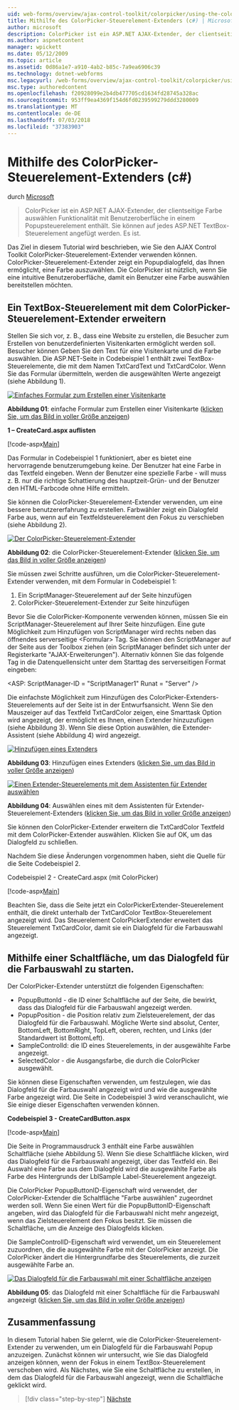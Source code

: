```yaml
---
uid: web-forms/overview/ajax-control-toolkit/colorpicker/using-the-colorpicker-control-extender-cs
title: Mithilfe des ColorPicker-Steuerelement-Extenders (c#) | Microsoft-Dokumentation
author: microsoft
description: ColorPicker ist ein ASP.NET AJAX-Extender, der clientseitige Farbe auswählen Funktionalität mit Benutzeroberfläche in einem Popupsteuerelement enthält. Sie können jeder ASP.NET angefügt werden...
ms.author: aspnetcontent
manager: wpickett
ms.date: 05/12/2009
ms.topic: article
ms.assetid: 0d86a1e7-a910-4ab2-b85c-7a9ea6906c39
ms.technology: dotnet-webforms
msc.legacyurl: /web-forms/overview/ajax-control-toolkit/colorpicker/using-the-colorpicker-control-extender-cs
msc.type: authoredcontent
ms.openlocfilehash: f20928099e2b4db477705cd1634fd28745a328ac
ms.sourcegitcommit: 953ff9ea4369f154d6fd0239599279ddd3280009
ms.translationtype: MT
ms.contentlocale: de-DE
ms.lasthandoff: 07/03/2018
ms.locfileid: "37383903"
---
```

<a name="using-the-colorpicker-control-extender-c"></a>Mithilfe des ColorPicker-Steuerelement-Extenders (c#)
====================
durch [Microsoft](https://github.com/microsoft)

> ColorPicker ist ein ASP.NET AJAX-Extender, der clientseitige Farbe auswählen Funktionalität mit Benutzeroberfläche in einem Popupsteuerelement enthält. Sie können auf jedes ASP.NET TextBox-Steuerelement angefügt werden. Es ist.


Das Ziel in diesem Tutorial wird beschrieben, wie Sie den AJAX Control Toolkit ColorPicker-Steuerelement-Extender verwenden können. ColorPicker-Steuerelement-Extender zeigt ein Popupdialogfeld, das Ihnen ermöglicht, eine Farbe auszuwählen. Die ColorPicker ist nützlich, wenn Sie eine intuitive Benutzeroberfläche, damit ein Benutzer eine Farbe auswählen bereitstellen möchten.

## <a name="extending-a-textbox-control-with-the-colorpicker-control-extender"></a>Ein TextBox-Steuerelement mit dem ColorPicker-Steuerelement-Extender erweitern

Stellen Sie sich vor, z. B., dass eine Website zu erstellen, die Besucher zum Erstellen von benutzerdefinierten Visitenkarten ermöglicht werden soll. Besucher können Geben Sie den Text für eine Visitenkarte und die Farbe auswählen. Die ASP.NET-Seite in Codebeispiel 1 enthält zwei TextBox-Steuerelemente, die mit dem Namen TxtCardText und TxtCardColor. Wenn Sie das Formular übermitteln, werden die ausgewählten Werte angezeigt (siehe Abbildung 1).


[![Einfaches Formular zum Erstellen einer Visitenkarte](using-the-colorpicker-control-extender-cs/_static/image1.jpg)](using-the-colorpicker-control-extender-cs/_static/image1.png)

**Abbildung 01**: einfache Formular zum Erstellen einer Visitenkarte ([klicken Sie, um das Bild in voller Größe anzeigen](using-the-colorpicker-control-extender-cs/_static/image2.png))


**1 – CreateCard.aspx auflisten**

[!code-aspx[Main](using-the-colorpicker-control-extender-cs/samples/sample1.aspx)]

Das Formular in Codebeispiel 1 funktioniert, aber es bietet eine hervorragende benutzerumgebung keine. Der Benutzer hat eine Farbe in das Textfeld eingeben. Wenn der Benutzer eine spezielle Farbe - will muss z. B. nur die richtige Schattierung des hauptzeit-Grün- und der Benutzer den HTML-Farbcode ohne Hilfe ermitteln.

Sie können die ColorPicker-Steuerelement-Extender verwenden, um eine bessere benutzererfahrung zu erstellen. Farbwähler zeigt ein Dialogfeld Farbe aus, wenn auf ein Textfeldsteuerelement den Fokus zu verschieben (siehe Abbildung 2).


[![Der ColorPicker-Steuerelement-Extender](using-the-colorpicker-control-extender-cs/_static/image2.jpg)](using-the-colorpicker-control-extender-cs/_static/image3.png)

**Abbildung 02**: die ColorPicker-Steuerelement-Extender ([klicken Sie, um das Bild in voller Größe anzeigen](using-the-colorpicker-control-extender-cs/_static/image4.png))


Sie müssen zwei Schritte ausführen, um die ColorPicker-Steuerelement-Extender verwenden, mit dem Formular in Codebeispiel 1:

1. Ein ScriptManager-Steuerelement auf der Seite hinzufügen
2. ColorPicker-Steuerelement-Extender zur Seite hinzufügen

Bevor Sie die ColorPicker-Komponente verwenden können, müssen Sie ein ScriptManager-Steuerelement auf Ihrer Seite hinzufügen. Eine gute Möglichkeit zum Hinzufügen von ScriptManager wird rechts neben das öffnendes serverseitige &lt;Formular&gt; Tag. Sie können den ScriptManager auf der Seite aus der Toolbox ziehen (ein ScriptManager befindet sich unter der Registerkarte "AJAX-Erweiterungen"). Alternativ können Sie das folgende Tag in die Datenquellensicht unter dem Starttag des serverseitigen Format eingeben:

&lt;ASP: ScriptManager-ID = "ScriptManager1" Runat = "Server" /&gt;

Die einfachste Möglichkeit zum Hinzufügen des ColorPicker-Extenders-Steuerelements auf der Seite ist in der Entwurfsansicht. Wenn Sie den Mauszeiger auf das Textfeld TxtCardColor zeigen, eine Smarttask Option wird angezeigt, der ermöglicht es Ihnen, einen Extender hinzuzufügen (siehe Abbildung 3). Wenn Sie diese Option auswählen, die Extender-Assistent (siehe Abbildung 4) wird angezeigt.


[![Hinzufügen eines Extenders](using-the-colorpicker-control-extender-cs/_static/image3.jpg)](using-the-colorpicker-control-extender-cs/_static/image5.png)

**Abbildung 03**: Hinzufügen eines Extenders ([klicken Sie, um das Bild in voller Größe anzeigen](using-the-colorpicker-control-extender-cs/_static/image6.png))


[![Einen Extender-Steuerelements mit dem Assistenten für Extender auswählen](using-the-colorpicker-control-extender-cs/_static/image4.jpg)](using-the-colorpicker-control-extender-cs/_static/image7.png)

**Abbildung 04**: Auswählen eines mit dem Assistenten für Extender-Steuerelement-Extenders ([klicken Sie, um das Bild in voller Größe anzeigen](using-the-colorpicker-control-extender-cs/_static/image8.png))


Sie können den ColorPicker-Extender erweitern die TxtCardColor Textfeld mit dem ColorPicker-Extender auswählen. Klicken Sie auf OK, um das Dialogfeld zu schließen.

Nachdem Sie diese Änderungen vorgenommen haben, sieht die Quelle für die Seite Codebeispiel 2.

Codebeispiel 2 - CreateCard.aspx (mit ColorPicker)

[!code-aspx[Main](using-the-colorpicker-control-extender-cs/samples/sample2.aspx)]

Beachten Sie, dass die Seite jetzt ein ColorPickerExtender-Steuerelement enthält, die direkt unterhalb der TxtCardColor TextBox-Steuerelement angezeigt wird. Das Steuerelement ColorPickerExtender erweitert das Steuerelement TxtCardColor, damit sie ein Dialogfeld für die Farbauswahl angezeigt.

## <a name="using-a-button-to-launch-the-color-picker-dialog"></a>Mithilfe einer Schaltfläche, um das Dialogfeld für die Farbauswahl zu starten.

Der ColorPicker-Extender unterstützt die folgenden Eigenschaften:

- PopupButtonId - die ID einer Schaltfläche auf der Seite, die bewirkt, dass das Dialogfeld für die Farbauswahl angezeigt werden.
- PopupPosition - die Position relativ zum Zielsteuerelement, der das Dialogfeld für die Farbauswahl. Mögliche Werte sind absolut, Center, BottomLeft, BottomRight, TopLeft, oberen, rechten, und Links (der Standardwert ist BottomLeft).
- SampleControlId: die ID eines Steuerelements, in der ausgewählte Farbe angezeigt.
- SelectedColor - die Ausgangsfarbe, die durch die ColorPicker ausgewählt.

Sie können diese Eigenschaften verwenden, um festzulegen, wie das Dialogfeld für die Farbauswahl angezeigt wird und wie die ausgewählte Farbe angezeigt wird. Die Seite in Codebeispiel 3 wird veranschaulicht, wie Sie einige dieser Eigenschaften verwenden können.

**Codebeispiel 3 - CreateCardButton.aspx**

[!code-aspx[Main](using-the-colorpicker-control-extender-cs/samples/sample3.aspx)]

Die Seite in Programmausdruck 3 enthält eine Farbe auswählen Schaltfläche (siehe Abbildung 5). Wenn Sie diese Schaltfläche klicken, wird das Dialogfeld für die Farbauswahl angezeigt, über das Textfeld ein. Bei Auswahl eine Farbe aus dem Dialogfeld wird die ausgewählte Farbe als Farbe des Hintergrunds der LblSample Label-Steuerelement angezeigt.

Die ColorPicker PopupButtonID-Eigenschaft wird verwendet, der ColorPicker-Extender die Schaltfläche "Farbe auswählen" zugeordnet werden soll. Wenn Sie einen Wert für die PopupButtonID-Eigenschaft angeben, wird das Dialogfeld für die Farbauswahl nicht mehr angezeigt, wenn das Zielsteuerelement den Fokus besitzt. Sie müssen die Schaltfläche, um die Anzeige des Dialogfelds klicken.

Die SampleControlID-Eigenschaft wird verwendet, um ein Steuerelement zuzuordnen, die die ausgewählte Farbe mit der ColorPicker anzeigt. Die ColorPicker ändert die Hintergrundfarbe des Steuerelements, die zurzeit ausgewählte Farbe an.


[![Das Dialogfeld für die Farbauswahl mit einer Schaltfläche anzeigen](using-the-colorpicker-control-extender-cs/_static/image5.jpg)](using-the-colorpicker-control-extender-cs/_static/image9.png)

**Abbildung 05**: das Dialogfeld mit einer Schaltfläche für die Farbauswahl angezeigt ([klicken Sie, um das Bild in voller Größe anzeigen](using-the-colorpicker-control-extender-cs/_static/image10.png))


## <a name="summary"></a>Zusammenfassung

In diesem Tutorial haben Sie gelernt, wie die ColorPicker-Steuerelement-Extender zu verwenden, um ein Dialogfeld für die Farbauswahl Popup anzuzeigen. Zunächst können wir untersucht, wie Sie das Dialogfeld anzeigen können, wenn der Fokus in einem TextBox-Steuerelement verschoben wird. Als Nächstes, wie Sie eine Schaltfläche zu erstellen, in dem das Dialogfeld für die Farbauswahl angezeigt, wenn die Schaltfläche geklickt wird.

> [!div class="step-by-step"]
> [Nächste](using-the-colorpicker-control-extender-vb.md)

